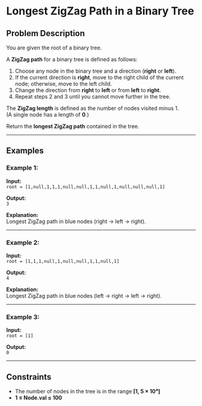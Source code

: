 # Longest ZigZag Path in a Binary Tree

## Problem Description

You are given the root of a binary tree.

A **ZigZag path** for a binary tree is defined as follows:

1. Choose any node in the binary tree and a direction (**right** or **left**).
2. If the current direction is **right**, move to the right child of the current node; otherwise, move to the left child.
3. Change the direction from **right** to **left** or from **left** to **right**.
4. Repeat steps 2 and 3 until you cannot move further in the tree.

The **ZigZag length** is defined as the number of nodes visited minus 1.  
(A single node has a length of **0**.)

Return the **longest ZigZag path** contained in the tree.

---

## Examples

### Example 1:

**Input:**  
`root = [1,null,1,1,1,null,null,1,1,null,1,null,null,null,1]`  

**Output:**  
`3`  

**Explanation:**  
Longest ZigZag path in blue nodes (right → left → right).

---

### Example 2:

**Input:**  
`root = [1,1,1,null,1,null,null,1,1,null,1]`  

**Output:**  
`4`  

**Explanation:**  
Longest ZigZag path in blue nodes (left → right → left → right).

---

### Example 3:

**Input:**  
`root = [1]`  

**Output:**  
`0`  

---

## Constraints

- The number of nodes in the tree is in the range **[1, 5 × 10⁴]**  
- **1 ≤ Node.val ≤ 100**
